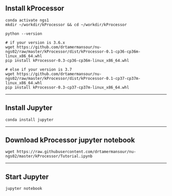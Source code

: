 ## Install kProcessor
```
conda activate ngs1
mkdir ~/workdir/kProcessor && cd ~/workdir/kProcessor

python --version

# if your version is 3.6.x
wget https://github.com/drtamermansour/nu-ngs02/raw/master/kProcessor/dist/kProcessor-0.1-cp36-cp36m-linux_x86_64.whl
pip install kProcessor-0.3-cp36-cp36m-linux_x86_64.whl

# else if your version is 3.7
wget https://github.com/drtamermansour/nu-ngs02/raw/master/kProcessor/dist/kProcessor-0.1-cp37-cp37m-linux_x86_64.whl
pip install kProcessor-0.3-cp37-cp37m-linux_x86_64.whl
```
---
## Install Jupyter
```
conda install jupyter
```
---
## Download kProcessor jupyter notebook
```
wget https://raw.githubusercontent.com/drtamermansour/nu-ngs02/master/kProcessor/Tutorial.ipynb
```
---
## Start Jupyter
```
jupyter notebook
```
